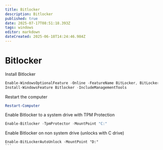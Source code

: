 ```yaml
---
title: Bitlocker
description: Bitlocker
published: true
date: 2025-07-17T08:51:18.393Z
tags: windows
editor: markdown
dateCreated: 2025-06-18T14:24:46.984Z
---
```


# Bitlocker
Install Bitlocker
```powershell
Enable-WindowsOptionalFeature -Online -FeatureName BitLocker, BitLocker-Utilities -All
Install-WindowsFeature Bitlocker -IncludeManagementTools
```

Restart the computer
```powershell
Restart-Computer
```

Enable Bitlocker to a system drive with TPM Protection
```powershell
Enable-Bitlocker -TpmProtector -MountPoint "C:"
```
Enable Bitlocker on non system drive (unlocks with C drive)
````
Enable-BitLockerAutoUnlock -MountPoint "D:"
```

